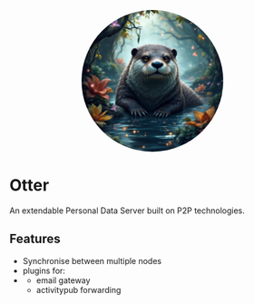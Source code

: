 <p align="center" style="text-align: center">
<img src="./docs/cover.jpg" height=250 width=250 style="border-radius: 100%;"/>
</p>

# Otter

An extendable Personal Data Server built on P2P technologies.

## Features
- Synchronise between multiple nodes
- plugins for:
- - email gateway
  - activitypub forwarding
 
